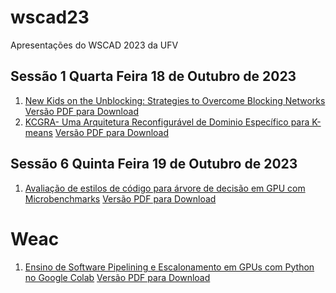 # wscad23
Apresentações do WSCAD 2023 da UFV

## Sessão 1  Quarta Feira 18 de Outubro de 2023
1. [New Kids on the Unblocking: Strategies to Overcome Blocking Networks](https://docs.google.com/presentation/d/e/2PACX-1vQHErovrza-gUwYM-GROqQFRB-100wJiGCMZqPCMnFozC9pLfFdwwWugA7Z8oQ2HNDhQvx176Zjek1n/pub?start=false&loop=false&delayms=60000)  [Versão PDF para Download](https://github.com/arduinoufv/wscad23/blob/main/WSCAD%201%20paper%201.pdf)
2. [KCGRA- Uma Arquitetura Reconfigurável de Dominio Específico para K-means](https://docs.google.com/presentation/d/e/2PACX-1vSG1cooPlmOc5nik09YwnhrldDNMpYk6dlgyGcovKs18RLv0BwekNUrazhaFaf7yS08df0JdxoNIy9n/pub?start=false&loop=false&delayms=60000)  [Versão PDF para Download]()
   
## Sessão 6  Quinta Feira 19 de Outubro de 2023
1. [Avaliação de estilos de código para árvore de decisão em GPU com Microbenchmarks](https://docs.google.com/presentation/d/e/2PACX-1vTBUnKqxJnsEmljimBWJpOWUDmum1IyfKoKJqE4PbfzrmsFw_NCt7KLXSFOjCiS6K2vmIZ2AxguY3wo/pub?start=false&loop=false&delayms=60000)   [Versão PDF para Download]()

# Weac

1. [Ensino de Software Pipelining e Escalonamento em GPUs com Python no Google Colab](https://docs.google.com/presentation/d/e/2PACX-1vR2MBIzjCWlPU1Mz4eLQ1PjyQ9aFkBwa83mPiWgzIVcx2wL20irj2SS4VbFqaH8eSNlysgll2z8od9q/pub?start=false&loop=false&delayms=60000) [Versão PDF para Download](https://github.com/arduinoufv/wscad23/blob/main/weac%20wscad%2023.pdf)
